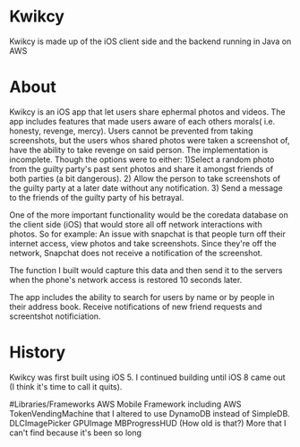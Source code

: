 # Kwikcy
Kwikcy is made up of the iOS client side and the backend running in Java on AWS 

# About
Kwikcy is an iOS app that let users share ephermal photos and videos. The app includes features that made users aware of each others morals( i.e. honesty, revenge, mercy). Users cannot be prevented from taking screenshots, but the users whos shared photos were taken a screenshot of, have the ability to take revenge on said person. The implementation is incomplete. Though the options were to either: 1)Select a random photo from the guilty party's past sent photos and share it amongst friends of both parties (a bit dangerous). 2) Allow the person to take screenshots of the guilty party at a later date without any notification. 3) Send a message to the friends of the guilty party of his betrayal.

One of the more important functionality would be the coredata database on the client side (iOS) that would store all off network interactions with photos. So for example: An issue with snapchat is that people turn off their internet access, view photos and take screenshots. Since they're off the network, Snapchat does not receive a notification of the screenshot. 

The function I built would capture this data and then send it to the servers when the phone's network access is restored 10 seconds later.

The app includes the ability to search for users by name or by people in their address book. Receive notifications of new friend requests and screentshot notificiation. 

# History
Kwikcy was first built using iOS 5. I continued building until iOS 8 came out (I think it's time to call it quits).

#Libraries/Frameworks
AWS Mobile Framework including AWS TokenVendingMachine that I altered to use DynamoDB instead of SimpleDB.
DLCImagePicker
GPUImage
MBProgressHUD (How old is that?)
More that I can't find because it's been so long
